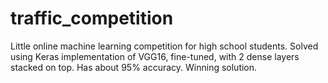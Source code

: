 # traffic_competition
Little online machine learning competition for high school students. 
Solved using Keras implementation of VGG16, fine-tuned, with 2 dense layers stacked on top.
Has about 95% accuracy.
Winning solution.
